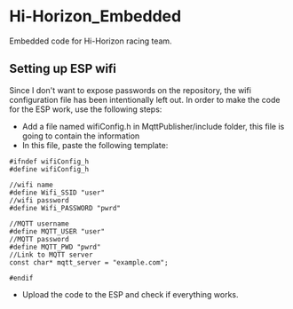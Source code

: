 # Hi-Horizon_Embedded
Embedded code for Hi-Horizon racing team.

## Setting up ESP wifi
Since I don't want to expose passwords on the repository, the wifi configuration file has been intentionally left out.
In order to make the code for the ESP work, use the following steps:
- Add a file named wifiConfig.h in MqttPublisher/include folder, this file is going to contain the information
- In this file, paste the following template:
```
#ifndef wifiConfig_h
#define wifiConfig_h

//wifi name
#define Wifi_SSID "user"
//wifi password
#define Wifi_PASSWORD "pwrd"

//MQTT username
#define MQTT_USER "user"
//MQTT password
#define MQTT_PWD "pwrd"
//Link to MQTT server
const char* mqtt_server = "example.com";

#endif
```
- Upload the code to the ESP and check if everything works.
